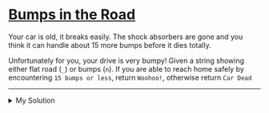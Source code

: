 # [Bumps in the Road](https://www.codewars.com/kata/57ed30dde7728215300005fa)

Your car is old, it breaks easily. The shock absorbers are gone and you think it can handle about 15 more bumps before
it dies totally.

Unfortunately for you, your drive is very bumpy! Given a string showing either flat road (`_`) or bumps (`n`). If you
are able to reach home safely by encountering `15 bumps or less`, return `Woohoo!`, otherwise return `Car Dead`

---

<details><summary>My Solution</summary>

```js
function bump(x) {
  return x.split("").filter((char) => char === "n").length > 15
    ? "Car Dead"
    : "Woohoo!";
}
```

</details>
